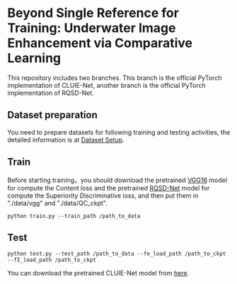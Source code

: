 # Beyond Single Reference for Training: Underwater Image Enhancement via Comparative Learning
This repository includes two branches. This branch is the official PyTorch implementation of CLUIE-Net, another branch is the official PyTorch implementation of RQSD-Net.
## Dataset preparation 
You need to prepare datasets for following training and testing activities, the detailed information is at [Dataset Setup](data/README.md).

## Train
  Before starting training，you should download the pretrained [VGG16](https://drive.google.com/file/d/1tnuhKbe70qk-VkmnRsHgVrku8lE4pIie/view?usp=sharing) model for compute the Content loss and the pretrained [RQSD-Net](https://drive.google.com/file/d/14JpdY4eciYTQQ5Wb4-_rgCZqnBQdOT9N/view?usp=sharing) model for compute the Superiority Discriminative loss, and then put them in "./data/vgg" and "./data/QC_ckpt".
``` 
python train.py --train_path /path_to_data
```
## Test
```
python test.py --test_path /path_to_data --fe_load_path /path_to_ckpt --fI_load_path /path_to_ckpt 
```
You can download the pretrained CLUIE-Net model from [here](https://drive.google.com/drive/folders/1uecaMgi3hqUy6PXIUUqAJaxkFNPLosAL?usp=sharing).


